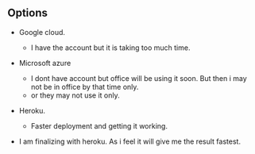 ## Options

* Google cloud. 
    * I have the account but it is taking too much time.
* Microsoft azure
    * I dont have account but office will be using it soon. But then i may not be in office by that time only.
    * or they may not use it only.
* Heroku.
    * Faster deployment and getting it working.
    
    
* I am finalizing with heroku. As i feel it will give me the result fastest.

